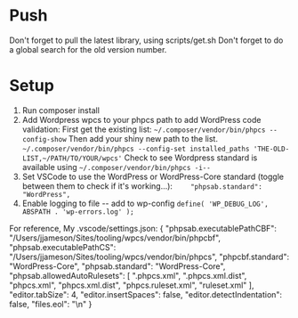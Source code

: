 # Push
Don't forget to pull the latest library, using scripts/get.sh
Don't forget to do a global search for the old version number.

# Setup
1. Run composer install
2. Add Wordpress wpcs to your phpcs path to add WordPress code validation:
   First get the existing list: 
   `~/.composer/vendor/bin/phpcs --config-show`
   Then add your shiny new path to the list.
   `~/.composer/vendor/bin/phpcs --config-set installed_paths 'THE-OLD-LIST,~/PATH/TO/YOUR/wpcs'`
   Check to see Wordpress standard is available using `~/.composer/vendor/bin/phpcs -i--`
3. Set VSCode to use the WordPress or WordPress-Core standard (toggle between them to check if it's working...):
   `    "phpsab.standard": "WordPress",`
4. Enable logging to file -- add to wp-config `define( 'WP_DEBUG_LOG', ABSPATH . 'wp-errors.log' );`


For reference, My .vscode/settings.json:
{
    "phpsab.executablePathCBF": "/Users/jjameson/Sites/tooling/wpcs/vendor/bin/phpcbf",
    "phpsab.executablePathCS": "/Users/jjameson/Sites/tooling/wpcs/vendor/bin/phpcs",
    "phpcbf.standard": "WordPress-Core",
    "phpsab.standard": "WordPress-Core",
    "phpsab.allowedAutoRulesets": [
        ".phpcs.xml",
        ".phpcs.xml.dist",
        "phpcs.xml",
        "phpcs.xml.dist",
        "phpcs.ruleset.xml",
        "ruleset.xml"
    ],
    "editor.tabSize": 4,
    "editor.insertSpaces": false,
    "editor.detectIndentation": false,
	"files.eol": "\n"
}